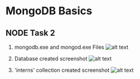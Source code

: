 # MongoDB Basics

## NODE Task 2

1. mongodb.exe and mongod.exe Files
   ![alt text][mongo_files]

2. Database created screenshot
   ![alt text][db_created_files]

3. 'interns' collection created screenshot
   ![alt text][interns_collection_files]

[mongo_files]: https://res.cloudinary.com/ismailah28/image/upload/v1585727596/startng/mongo_files_n9fd3y.png "MongoDB Files"
[db_created_files]: https://res.cloudinary.com/ismailah28/image/upload/v1585727954/startng/db_created_oc4oh7.png "MongoDB Files"
[interns_collection_files]: https://res.cloudinary.com/ismailah28/image/upload/v1585728115/startng/interns_collection_kxybhj.png "MongoDB Files"
